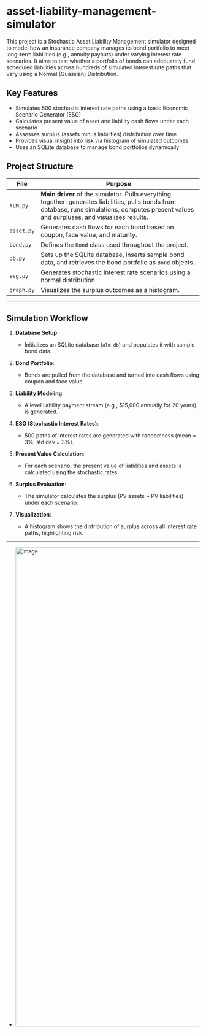 # asset-liability-management-simulator

This project is a Stochastic Asset Liability Management simulator designed to model how an insurance company manages its bond portfolio to meet long-term liabilities (e.g., annuity payouts) under varying interest rate scenarios. It aims to test whether a portfolio of bonds can adequately fund scheduled liabilities across hundreds of simulated interest rate paths that vary using a Normal (Guassian) Distribution.

 ## Key Features

- Simulates 500 stochastic interest rate paths using a basic Economic Scenario Generator (ESG)
- Calculates present value of asset and liability cash flows under each scenario
- Assesses surplus (assets minus liabilities) distribution over time
- Provides visual insight into risk via histogram of simulated outcomes
- Uses an SQLite database to manage bond portfolios dynamically

## Project Structure

| File             | Purpose |
|------------------|---------|
| `ALM.py`         | **Main driver** of the simulator. Pulls everything together: generates liabilities, pulls bonds from database, runs simulations, computes present values and surpluses, and visualizes results. |
| `asset.py`       | Generates cash flows for each bond based on coupon, face value, and maturity. |
| `bond.py`        | Defines the `Bond` class used throughout the project. |
| `db.py`          | Sets up the SQLite database, inserts sample bond data, and retrieves the bond portfolio as `Bond` objects. |
| `esg.py`         | Generates stochastic interest rate scenarios using a normal distribution. |
| `graph.py`       | Visualizes the surplus outcomes as a histogram. |

---

## Simulation Workflow

1. **Database Setup**:
   - Initializes an SQLite database (`alm.db`) and populates it with sample bond data.

2. **Bond Portfolio**:
   - Bonds are pulled from the database and turned into cash flows using coupon and face value.

3. **Liability Modeling**:
   - A level liability payment stream (e.g., $15,000 annually for 20 years) is generated.

4. **ESG (Stochastic Interest Rates)**:
   - 500 paths of interest rates are generated with randomness (mean = 3%, std dev = 3%).

5. **Present Value Calculation**:
   - For each scenario, the present value of liabilities and assets is calculated using the stochastic rates.

6. **Surplus Evaluation**:
   - The simulator calculates the surplus (PV assets − PV liabilities) under each scenario.

7. **Visualization**:
   - A histogram shows the distribution of surplus across all interest rate paths, highlighting risk.

---


- <img width="1732" height="1250" alt="image" src="https://github.com/user-attachments/assets/f00bbf42-6949-4f14-b0a7-8b4131530688" />
